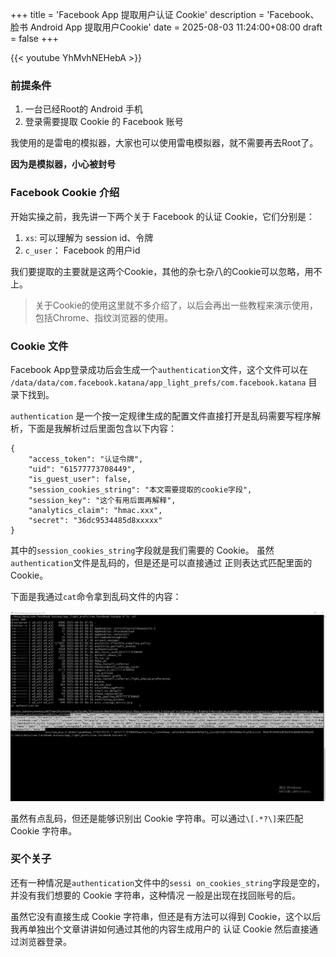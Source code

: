 +++
title = 'Facebook App 提取用户认证 Cookie'
description = 'Facebook、脸书 Android App 提取用户Cookie'
date = 2025-08-03 11:24:00+08:00
draft = false
+++

{{< youtube YhMvhNEHebA >}}

### 前提条件

1. 一台已经Root的 Android 手机
2. 登录需要提取 Cookie 的 Facebook 账号

我使用的是雷电的模拟器，大家也可以使用雷电模拟器，就不需要再去Root了。

**因为是模拟器，小心被封号**


### Facebook Cookie 介绍

开始实操之前，我先讲一下两个关于 Facebook 的认证 Cookie，它们分别是：

1. `xs`: 可以理解为 session id、令牌
2. `c_user`： Facebook 的用户id

我们要提取的主要就是这两个Cookie，其他的杂七杂八的Cookie可以忽略，用不上。

> 关于Cookie的使用这里就不多介绍了，以后会再出一些教程来演示使用，包括Chrome、指纹浏览器的使用。


### Cookie 文件

Facebook App登录成功后会生成一个`authentication`文件，这个文件可以在 `/data/data/com.facebook.katana/app_light_prefs/com.facebook.katana`
目录下找到。

`authentication` 是一个按一定规律生成的配置文件直接打开是乱码需要写程序解析，下面是我解析过后里面包含以下内容：

```
{
	"access_token": "认证令牌",
	"uid": "61577773708449",
	"is_guest_user": false,
	"session_cookies_string": "本文需要提取的cookie字段",
	"session_key": "这个有用后面再解释",
	"analytics_claim": "hmac.xxx",
	"secret": "36dc9534485d8xxxxx"
}
```

其中的`session_cookies_string`字段就是我们需要的 Cookie。 虽然`authentication`文件是乱码的，但是还是可以直接通过
正则表达式匹配里面的 Cookie。

下面是我通过`cat`命令拿到乱码文件的内容：

![](images/1.JPG)

虽然有点乱码，但还是能够识别出 Cookie 字符串。可以通过`\[.*?\]`来匹配 Cookie 字符串。


### 买个关子

还有一种情况是`authentication`文件中的`sessi on_cookies_string`字段是空的，并没有我们想要的 Cookie 字符串，这种情况
一般是出现在找回账号的后。

虽然它没有直接生成 Cookie 字符串，但还是有方法可以得到 Cookie，这个以后我再单独出个文章讲讲如何通过其他的内容生成用户的
认证 Cookie 然后直接通过浏览器登录。

 

